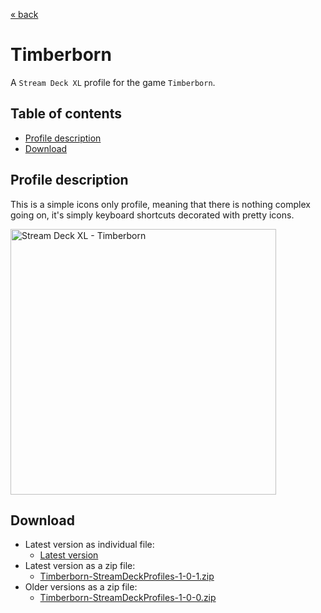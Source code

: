 [&laquo; back](../README.md)

# Timberborn

A `Stream Deck XL` profile for the game `Timberborn`.

## Table of contents

- [Profile description](#profile-description)
- [Download](#download)

## Profile description

This is a simple icons only profile, meaning that there is nothing complex going on, it's simply keyboard shortcuts decorated with pretty icons.

<img src="v1/screenshots/timberborn.png" alt="Stream Deck XL - Timberborn" width="425" />

## Download

- Latest version as individual file:
    - [Latest version](v1/Timberborn.streamDeckProfile)
- Latest version as a zip file:
    - [Timberborn-StreamDeckProfiles-1-0-1.zip](v1/Timberborn-StreamDeckProfiles-1-0-1.zip)
- Older versions as a zip file:
    - [Timberborn-StreamDeckProfiles-1-0-0.zip](v1/Timberborn-StreamDeckProfiles-1-0-0.zip)

